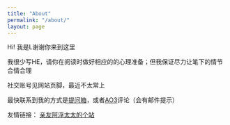 ```yaml
---
title: "About"
permalink: "/about/"
layout: page
---
```

Hi! 我是L谢谢你来到这里

我很少写HE，请你在阅读时做好相应的的心理准备；但我保证尽力让笔下的情节合情合理

社交账号见网站页脚，最近不太常上

最快联系到我的方式是[提问箱](https://marshmallow-qa.com/ligeia_li)，或者[AO3](https://archiveofourown.org/users/Ligeia13/)评论（会有邮件提示）

友情链接：
[亲友阿浮太太的个站](https://coococola.home.blog/)

